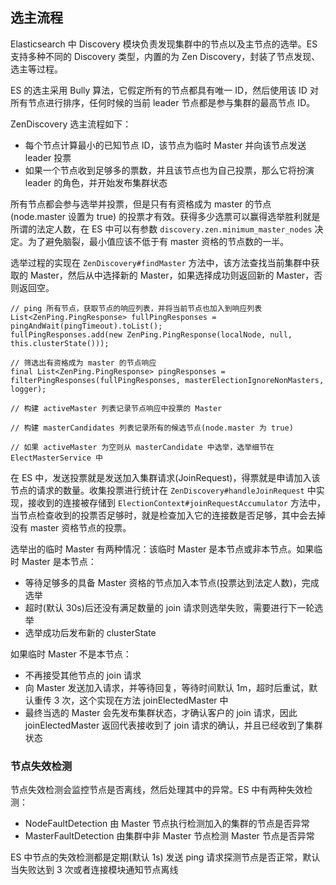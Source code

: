## 选主流程

Elasticsearch 中 Discovery 模块负责发现集群中的节点以及主节点的选举。ES 支持多种不同的 Discovery 类型，内置的为 Zen Discovery，封装了节点发现、选主等过程。

ES 的选主采用 Bully 算法，它假定所有的节点都具有唯一 ID，然后使用该 ID 对所有节点进行排序，任何时候的当前 leader 节点都是参与集群的最高节点 ID。

ZenDiscovery 选主流程如下：
- 每个节点计算最小的已知节点 ID，该节点为临时 Master 并向该节点发送 leader 投票
- 如果一个节点收到足够多的票数，并且该节点也为自己投票，那么它将扮演 leader 的角色，并开始发布集群状态

所有节点都会参与选举并投票，但是只有有资格成为 master 的节点(node.master 设置为 true) 的投票才有效。获得多少选票可以赢得选举胜利就是所谓的法定人数，在 ES 中可以有参数 `discovery.zen.minimum_master_nodes` 决定。为了避免脑裂，最小值应该不低于有 master 资格的节点数的一半。

选举过程的实现在 `ZenDiscovery#findMaster` 方法中，该方法查找当前集群中获取的 Master，然后从中选择新的 Master，如果选择成功则返回新的 Master，否则返回空。
```
// ping 所有节点，获取节点的响应列表，并将当前节点也加入到响应列表
List<ZenPing.PingResponse> fullPingResponses = pingAndWait(pingTimeout).toList();
fullPingResponses.add(new ZenPing.PingResponse(localNode, null, this.clusterState()));

// 筛选出有资格成为 master 的节点响应
final List<ZenPing.PingResponse> pingResponses = filterPingResponses(fullPingResponses, masterElectionIgnoreNonMasters, logger);

// 构建 activeMaster 列表记录节点响应中投票的 Master

// 构建 masterCandidates 列表记录所有的候选节点(node.master 为 true)

// 如果 activeMaster 为空则从 masterCandidate 中选举，选举细节在 ElectMasterService 中
```

在 ES 中，发送投票就是发送加入集群请求(JoinRequest)，得票就是申请加入该节点的请求的数量。收集投票进行统计在 `ZenDiscovery#handleJoinRequest` 中实现，接收到的连接被存储到 `ElectionContext#joinRequestAccumulator` 方法中，当节点检查收到的投票否足够时，就是检查加入它的连接数是否足够，其中会去掉没有 master 资格节点的投票。

选举出的临时 Master 有两种情况：该临时 Master 是本节点或非本节点。如果临时 Master 是本节点：
- 等待足够多的具备 Master 资格的节点加入本节点(投票达到法定人数)，完成选举
- 超时(默认 30s)后还没有满足数量的 join 请求则选举失败，需要进行下一轮选举
- 选举成功后发布新的 clusterState

如果临时 Master 不是本节点：
- 不再接受其他节点的 join 请求
- 向 Master 发送加入请求，并等待回复，等待时间默认 1m，超时后重试，默认重传 3 次，这个实现在方法 joinElectedMaster 中
- 最终当选的 Master 会先发布集群状态，才确认客户的 join 请求，因此 joinElectedMaster 返回代表接收到了 join 请求的确认，并且已经收到了集群状态

### 节点失效检测

节点失效检测会监控节点是否离线，然后处理其中的异常。ES 中有两种失效检测：
- NodeFaultDetection 由 Master 节点执行检测加入的集群的节点是否异常
- MasterFaultDetection 由集群中非 Master 节点检测 Master 节点是否异常

ES 中节点的失效检测都是定期(默认 1s) 发送 ping 请求探测节点是否正常，默认当失败达到 3 次或者连接模块通知节点离线

